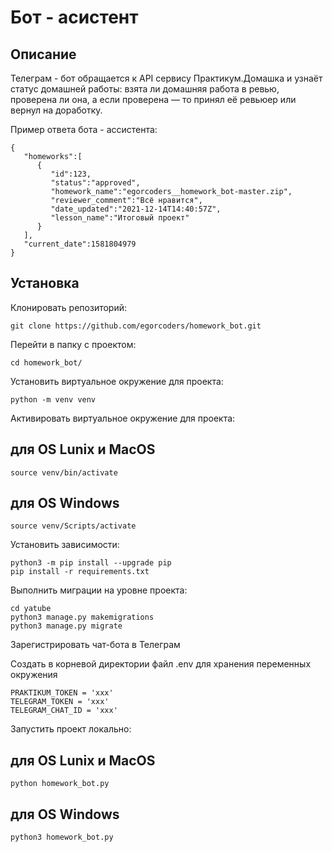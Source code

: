 # Бот - асистент
## Описание

Телеграм - бот обращается к API сервису Практикум.Домашка и узнаёт статус домашней работы: взята ли домашняя работа в ревью, проверена ли она, а если проверена — то принял её ревьюер или вернул на доработку.

Пример ответа бота - ассистента:

```
{
   "homeworks":[
      {
         "id":123,
         "status":"approved",
         "homework_name":"egorcoders__homework_bot-master.zip",
         "reviewer_comment":"Всё нравится",
         "date_updated":"2021-12-14T14:40:57Z",
         "lesson_name":"Итоговый проект"
      }
   ],
   "current_date":1581804979
}
```

## Установка
Клонировать репозиторий:

```
git clone https://github.com/egorcoders/homework_bot.git
```
Перейти в папку с проектом:

```
cd homework_bot/
```
Установить виртуальное окружение для проекта:

```
python -m venv venv
```
Активировать виртуальное окружение для проекта:

## для OS Lunix и MacOS
```
source venv/bin/activate
```

## для OS Windows
```
source venv/Scripts/activate
```
Установить зависимости:

```
python3 -m pip install --upgrade pip
pip install -r requirements.txt
```
Выполнить миграции на уровне проекта:

```
cd yatube
python3 manage.py makemigrations
python3 manage.py migrate
```
Зарегистрировать чат-бота в Телеграм

Создать в корневой директории файл .env для хранения переменных окружения

```
PRAKTIKUM_TOKEN = 'xxx'
TELEGRAM_TOKEN = 'xxx'
TELEGRAM_CHAT_ID = 'xxx'
```
Запустить проект локально:

## для OS Lunix и MacOS
```
python homework_bot.py
```

## для OS Windows
```
python3 homework_bot.py
```
